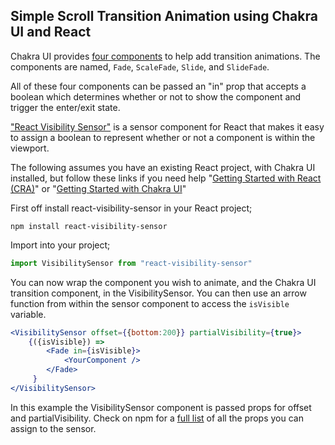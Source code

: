 ## Simple Scroll Transition Animation using Chakra UI and React

Chakra UI provides [four components](https://chakra-ui.com/docs/components/transitions) to help add transition animations. The components are named, `Fade`, `ScaleFade`, `Slide`, and `SlideFade`.

All of these four components can be passed an "in" prop that accepts a boolean which determines whether or not to show the component and trigger the enter/exit state.


["React Visibility Sensor"](https://www.npmjs.com/package/react-visibility-sensor) is a sensor component for React that makes it easy to assign a boolean to represent whether or not a component is within the viewport.

The following assumes you have an existing React project, with Chakra UI installed, but follow these links if you need help "[Getting Started with React (CRA)](https://create-react-app.dev/docs/getting-started/)" or "[Getting Started with Chakra UI](https://chakra-ui.com/docs/getting-started)"

 First off install react-visibility-sensor in your React project;

```
npm install react-visibility-sensor
```

Import into your project;

```jsx
import VisibilitySensor from "react-visibility-sensor"
```


You can now wrap the component you wish to animate, and the Chakra UI transition component, in the VisibilitySensor. You can then use an arrow function from within the sensor component to access the `isVisible` variable.

```jsx
<VisibilitySensor offset={{bottom:200}} partialVisibility={true}>
    {({isVisible}) =>
        <Fade in={isVisible}>
            <YourComponent />
        </Fade>
     }
</VisibilitySensor>
```
In this example the VisibilitySensor component is passed props for offset and partialVisibility. Check on npm for a [full list](https://www.npmjs.com/package/react-visibility-sensor#props) of all the props you can assign to the sensor.


